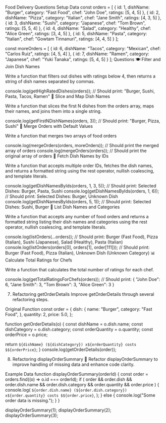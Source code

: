 Food Delivery Questions
Setup Data
const orders = [
{ id: 1, dishName: "Burger", category: "Fast Food", chef: "John Doe", ratings: [5, 4, 5] },
{ id: 2, dishName: "Pizza", category: "Italian", chef: "Jane Smith", ratings: [4, 3, 5] },
{ id: 3, dishName: "Sushi", category: "Japanese", chef: "Tom Brown", ratings: [5, 5, 4] },
{ id: 4, dishName: "Salad", category: "Healthy", chef: "Alice Green", ratings: [3, 4, 5] },
{ id: 5, dishName: "Pasta", category: "Italian", chef: "Gowtam Tinnanuri", ratings: [4, 4, 5] }
];

const moreOrders = [
{ id: 6, dishName: "Tacos", category: "Mexican", chef: "Carlos Ruiz", ratings: [4, 5, 4] },
{ id: 7, dishName: "Ramen", category: "Japanese", chef: "Yuki Tanaka", ratings: [5, 4, 5] }
];
Questions
🍽️ Filter and Join Dish Names

Write a function that filters out dishes with ratings below 4, then returns a string of dish names separated by commas.

console.log(getHighRatedDishes(orders));
// Should print: "Burger, Sushi, Pasta, Tacos, Ramen"
🍔 Slice and Map Dish Names

Write a function that slices the first N dishes from the orders array, maps their names, and joins them into a single string.

console.log(getFirstNDishNames(orders, 3));
// Should print: "Burger, Pizza, Sushi"
🍲 Merge Orders with Default Values

Write a function that merges two arrays of food orders

console.log(mergeOrders(orders, moreOrders)); // Should print the merged array of orders
console.log(mergeOrders(orders)); // Should print the original array of orders
🥗 Fetch Dish Names by IDs

Write a function that accepts multiple order IDs, fetches the dish names, and returns a formatted string using the rest operator, nullish coalescing, and template literals.

console.log(getDishNamesByIds(orders, 1, 3, 5));
// Should print: Selected Dishes: Burger, Pasta, Sushi
console.log(getDishNamesByIds(orders, 1, 6));
// Should print: Selected Dishes: Burger, Unknown Dish
console.log(getDishNamesByIds(orders, 5, 1));
// Should print: Selected Dishes: Sushi, Burger
🍜 List Dish Names and Categories

Write a function that accepts any number of food orders and returns a formatted string listing their dish names and categories using the rest operator, nullish coalescing, and template literals.

console.log(listOrders(...orders));
// Should print: Burger (Fast Food), Pizza (Italian), Sushi (Japanese), Salad (Healthy), Pasta (Italian)
console.log(listOrders(orders[0], orders[1], order[111]));
// Should print: Burger (Fast Food), Pizza (Italian), Unknown Dish (Unknown Category)
📊 Calculate Total Ratings for Chefs

Write a function that calculates the total number of ratings for each chef.

console.log(getTotalRatingsForChefs(orders));
// Should print: { "John Doe": 6, "Jane Smith": 3, "Tom Brown": 3, "Alice Green": 3 }

7. Refactoring getOrderDetails
   Improve getOrderDetails through several refactoring steps.

Original Function
const order = {
dish: {
name: "Burger",
category: "Fast Food",
},
quantity: 2,
price: 5.0,
};

function getOrderDetails(o) {
const dishName = o.dish.name;
const dishCategory = o.dish.category;
const orderQuantity = o.quantity;
const orderPrice = o.price;

return `${dishName} (${dishCategory}) x${orderQuantity} costs $${orderPrice}`;
}
console.log(getOrderDetails(order));

8. Refactoring displayOrderSummary 🚚
   Refactor displayOrderSummary to improve handling of missing data and enhance code clarity.

Example Data
function displayOrderSummary(orderId) {
const order = orders.find((o) => o.id === orderId);
if (
order &&
order.dish &&
order.dish.name &&
order.dish.category &&
order.quantity &&
order.price
) {
console.log(
`${order.dish.name} (${order.dish.category}) x${order.quantity} costs $${order.price}`,
);
} else {
console.log("Some order data is missing.");
}
}

displayOrderSummary(1);
displayOrderSummary(2);
displayOrderSummary(3);
